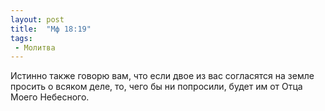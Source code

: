 ```yaml
---
layout: post
title:  "Мф 18:19"
tags:
 - Молитва
---
```


Истинно также говорю вам, что если двое из вас согласятся на земле просить о всяком деле, то, чего бы ни попросили, будет им от Отца Моего Небесного.

